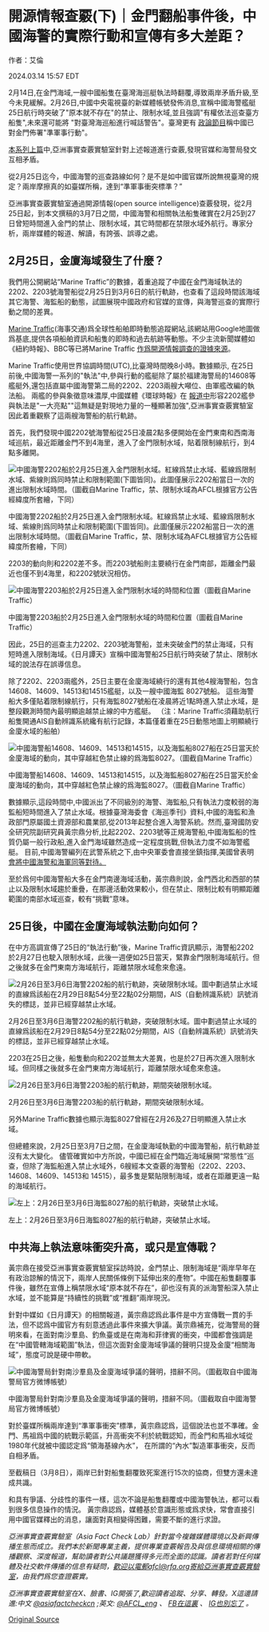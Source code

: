 # 開源情報查覈(下)｜金門翻船事件後，中國海警的實際行動和宣傳有多大差距？

作者：艾倫

2024.03.14 15:57 EDT

2月14日,在金門海域,一艘中國船隻在臺灣海巡艇執法時翻覆,導致兩岸矛盾升級,至今未見緩解。2月26日,中國中央電視臺的新媒體帳號發佈消息,宣稱中國海警艦艇25日航行時突破了"原本就不存在"的禁止、限制水域,並且強調"有權依法巡查臺方船隻",未來還可能將 "對臺灣海巡船進行喊話警告"。臺灣更有 [政論節目](https://www.youtube.com/watch?v=cLatoX9s3Hk)稱中國已對金門佈署"準軍事行動"。

[本系列上篇](https://www.rfa.org/mandarin/shishi-hecha/hc-03122024152712.html?encoding=traditional)中,亞洲事實查覈實驗室針對上述報道進行查覈,發現官媒和海警局發文互相矛盾。

從2月25日迄今，中國海警的巡查路線如何？是不是如中國官媒所說無視臺灣的規定？兩岸摩擦真的如臺媒所稱，達到“準軍事衝突標準？”

亞洲事實查覈實驗室通過開源情報(open source intelligence)查覈發現，從2月25日起，到本文撰稿的3月7日之間，中國海警和相關執法船隻確實在2月25到27日曾短時間進入金門的禁止、限制水域，其它時間都在禁限水域外航行。專家分析，兩岸媒體的報道、解讀，有誇張、誤導之處。

## 2月25日，金廈海域發生了什麼？

我們用公開網站“Marine Traffic”的數據，着重追蹤了中國在金門海域執法的2202、2203號海警船從2月25日到3月6日的航行軌跡，也查看了這段時間該海域其它海警、海監船的動態，試圖展現中國政府和官媒的宣傳，與海警巡查的實際行動之間的差異。

[Marine Traffic](https://www.marinetraffic.com/en/ais/home/centerx:108.2/centery:24.0/zoom:5)(海事交通)爲全球性船舶即時動態追蹤網站,該網站用Google地圖做爲基底,提供各項船舶資訊和船隻的即時和過去航跡等動態。不少主流新聞媒體如《紐約時報》、BBC等已將Marine Traffic [作爲開源情報調查的證據來源](https://www.marinetraffic.com/blog/supporting-journalism-shipping-data/)。

Marine Traffic使用世界協調時間(UTC),比臺灣時間晚8小時。數據顯示, 在25日前後,中國海警一系列的"執法"中,參與行動的艦艇除了屬於福建海警局的14608等艦艇外,還包括直屬中國海警第二局的2202、2203兩艘大噸位、由軍艦改編的執法船。 兩艦的參與象徵意味濃厚,中國媒體《環球時報》在 [報道中](https://hqtime.huanqiu.com/article/4Gje1IwuxoN)形容2202艦參與執法是"一大亮點""這無疑是對現地力量的一種顯著加強",亞洲事實查覈實驗室因此着重觀察了這兩艘海警船的航行軌跡。

首先，我們發現中國2202號海警船從25日凌晨2點多便開始在金門東南和西南海域巡航，最近距離金門不到4海里，進入了金門限制水域，貼着限制線航行，到4點多離開。

![中國海警2202船於2月25日進入金門限制水域。紅線爲禁止水域、藍線爲限制水域、紫線則爲同時禁止和限制範圍(下圖皆同)。此圖僅展示2202船當日一次的進出限制水域時間。（圖截自Marine Traffic，禁、限制水域為AFCL根據官方公告經緯度所套繪，下同）](images/I3574OPVXET7P6KCFLWDUKJNYE.jpg)

中國海警2202船於2月25日進入金門限制水域。紅線爲禁止水域、藍線爲限制水域、紫線則爲同時禁止和限制範圍(下圖皆同)。此圖僅展示2202船當日一次的進出限制水域時間。（圖截自Marine Traffic，禁、限制水域為AFCL根據官方公告經緯度所套繪，下同）

2203的動向則和2202差不多。而2203號船則主要繞行在金門南部，距離金門最近也僅不到4海里，和2202號狀況相仿。

![中國海警2203船於2月25日進入金門限制水域的時間和位置（圖截自Marine Traffic）](images/OYAEKSEFPXUNHAB4RXQCOCXCZA.jpg)

中國海警2203船於2月25日進入金門限制水域的時間和位置（圖截自Marine Traffic）

因此，25日的巡查主力2202、2203號海警船，並未突破金門的禁止海域，只有短時進入限制海域。《日月譚天》宣稱中國海警船25日航行時突破了禁止、限制水域的說法存在誤導信息。

除了2202、2203兩艦外，25日主要在金廈海域繞行的還有其他4艘海警船，包含14608、14609、14513和14515艦艇，以及一艘中國海監 8027號船。 這些海警船大多僅貼着限制線航行，只有海監8027號船在凌晨將近1點時進入禁止水域，是整段觀測時間內最明顯逾越禁止線的中方艦艇。 （注：Marine Traffic須藉助航行船隻開通AIS自動辨識系統纔有航行記錄，本篇僅着重在25日動態地圖上明顯繞行金廈水域的船舶）

![中國海警船14608、14609、14513和14515，以及海監船8027船在25日當天於金廈海域的動向，其中穿越紅色禁止線的爲海監8027。（圖截自Marine Traffic）](images/OIGY4NCOKQA6ILOWPQGDONCFZI.jpg)

中國海警船14608、14609、14513和14515，以及海監船8027船在25日當天於金廈海域的動向，其中穿越紅色禁止線的爲海監8027。（圖截自Marine Traffic）

數據顯示,這段時間中,中國派出了不同級別的海警、海監船,只有執法力度較弱的海監船短時間進入了禁止水域。根據臺灣海委會《海巡季刊》資料,中國的海監和漁政部門原屬國土資源部和農業部,從2013年起整合進入海警系統。然而,臺灣國防安全研究院副研究員黃宗鼎分析,比起2202、2203號等正規海警船,中國海監船的性質仍屬一般行政船,進入金門海域雖然造成一定程度挑戰,但執法力度不如海警艦艇。 目前,中國海警編列在武警系統之下,由中央軍委會直接坐鎮指揮,美國曾表明 [會將中國海警和海軍同等對待。](https://indsr.org.tw/respublicationcon?uid=12&resid=702&pid=2542)

至於爲何中國海警船大多在金門南邊海域活動，黃宗鼎則說，金門西北和西部的禁止以及限制水域趨於重疊，在那邊活動效果較小，但在禁止、限制比較有明顯距離範圍的南部水域巡查，較有“挑戰”意味。

## 25日後，中國在金廈海域執法動向如何？

在中方高調宣傳了25日的“執法行動”後，Marine Traffic資訊顯示，海警船2202於2月27日也駛入限制水域，此後一週便如25日當天，緊靠金門限制海域航行。但之後就多在金門東南方海域航行，距離禁限水域愈來愈遠。

![2月26日至3月6日海警2202船的航行軌跡，突破限制水域。圖中劃過禁止水域的直線爲該船在2月29日8點54分至22點02分期間，AIS（自動辨識系統）訊號消失的標誌，並非已經穿越禁止水域。](images/OCXJS5WIBMWIXS3BVKHHOIXKTI.jpg)

2月26日至3月6日海警2202船的航行軌跡，突破限制水域。圖中劃過禁止水域的直線爲該船在2月29日8點54分至22點02分期間，AIS（自動辨識系統）訊號消失的標誌，並非已經穿越禁止水域。

2203在25日之後，船隻動向和2202並無太大差異，也是於27日再次進入限制水域。但同樣之後就多在金門東南方海域航行，距離禁限水域愈來愈遠。

![2月26日至3月6日海警2203船的航行軌跡，期間突破限制水域。](images/OP3LGXDRJNTVCYCIHLH2UWSGSY.jpg)

2月26日至3月6日海警2203船的航行軌跡，期間突破限制水域。

另外Marine Traffic數據也顯示海監8027曾經在2月26及27日明顯進入禁止水域。

但總體來說，2月25日至3月7日之間，在金廈海域執勤的中國海警船，航行軌跡並沒有太大變化。 儘管確實如中方所說，中國已經在金門臨近海域展開“常態性”巡查，但除了海監船進入禁止水域外，6艘經本文查覈的海警船（2202、2203、14608、14609、14513和 14515），最多隻是緊貼限制海域，或者在距離更遠一點的海域航行。

![左上：2月26日至3月6日海監8027船的航行軌跡，突破禁止水域。](images/DBK5PWI3MNYGCKHJNIV7YEB2XU.jpg)

左上：2月26日至3月6日海監8027船的航行軌跡，突破禁止水域。

## 中共海上執法意味衝突升高，或只是宣傳戰？

黃宗鼎在接受亞洲事實查覈實驗室採訪時說，金門禁止、限制海域是“兩岸早年在有政治諒解的情況下，兩岸人民關係條例下延伸出來的產物”。中國在船隻翻覆事件後，雖然在宣傳上稱禁限水域“原本就不存在”，卻也沒有真的派海警船深入禁止水域，並不能算是“持續性的挑戰”或“推翻”兩岸現況。

針對中媒如《日月譚天》的相關報道，黃宗鼎認爲此事件是中方宣傳戰一貫的手法，但不認爲中國官方有刻意透過此事件來擴大爭議。黃宗鼎補充，從海警局的聲明來看，在面對南沙羣島、釣魚臺或是在南海和菲律賓的衝突，中國都會強調是在“中國管轄海域範圍”執法，但這次面對金廈海域爭議的聲明只提及金廈“相關海域”，態度可說是硬中帶軟。

![中國海警局針對南沙羣島及金廈海域爭議的聲明，措辭不同。（圖截取自中國海警局官方微博帳號）](images/IH6XT3ACMFH2PYZDAEVPAPPCQI.jpg)

中國海警局針對南沙羣島及金廈海域爭議的聲明，措辭不同。（圖截取自中國海警局官方微博帳號）

對於臺媒所稱兩岸達到“準軍事衝突”標準，黃宗鼎認爲，這個說法也並不準確。金門、馬祖爲中國的統戰示範區，升高衝突不利於統戰認知，而金門和馬祖水域從1980年代就被中國認定爲“領海基線內水”， 在所謂的“內水”製造軍事衝突，反而自相矛盾。

至截稿日（3月8日），兩岸已針對船隻翻覆致死案進行15次的協商，但雙方還未達成共識。

和具有爭議、分歧性的事件一樣，這次不論是船隻翻覆或中國海警執法，都可以看到很多信息操作的情況。 黃宗鼎認爲，媒體基於意識形態或爲求快，常會直接引用中國官媒釋出的消息，讓面對真相變得困難，需要不斷的進行求證。

*亞洲事實查覈實驗室（Asia Fact Check Lab）針對當今複雜媒體環境以及新興傳播生態而成立。我們本於新聞專業主義，提供專業查覈報告及與信息環境相關的傳播觀察、深度報道，幫助讀者對公共議題獲得多元而全面的認識。讀者若對任何媒體及社交軟件傳播的信息有疑問，歡迎以電郵afcl@rfa.org寄給亞洲事實查覈實驗室，由我們爲您查證覈實。*

*亞洲事實查覈實驗室在X、臉書、IG開張了,歡迎讀者追蹤、分享、轉發。X這邊請進:中文*  [*@asiafactcheckcn*](https://twitter.com/asiafactcheckcn)  *;英文:*  [*@AFCL\_eng*](https://twitter.com/AFCL_eng)  *、*  [*FB在這裏*](https://www.facebook.com/asiafactchecklabcn)  *、*  [*IG也別忘了*](https://www.instagram.com/asiafactchecklab/)  *。*



[Original Source](https://www.rfa.org/mandarin/shishi-hecha/hc-03142024154742.html)